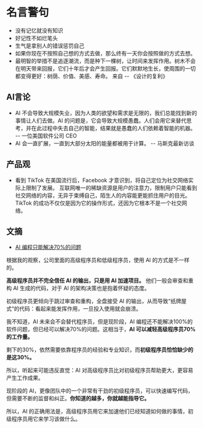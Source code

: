 # 名言警句
- 没有记忆就没有知识
- 好记性不如烂笔头
- 生气是拿别人的错误惩罚自己
- 如果你现在不按照自己想的方式去做，那么终有一天你会按照做的方式去想。
- 最明智的举措不是追逐潮流，而是种下一棵树，让时间来发挥作用。树木不会在明天带来回报，它们十年后才会产生回报。它们默默地生长，使周围的一切都变得更好：树荫、价值、美感、寿命。 来自 -- 《设计的复利》

## AI言论

- AI 不会导致大规模失业，因为人类的欲望和需求是无限的，我们总能找到新的事情让人们去做。AI 的问题是，它会导致大规模愚蠢。人们会用它来替代思考，并在此过程中失去自己的智能，结果就是愚蠢的人们依赖着智能的机器。 -- 一位美国软件公司 CEO
- AI 会一直扩展，一直到大部分太阳的能量都被用于计算。 -- 马斯克最新访谈

## 产品观

- 看到 TikTok 在美国流行后，Facebook 才意识到，将自己定位为社交网络实际上限制了发展。 互联网唯一的稀缺资源是用户的注意力，限制用户只能看到社交网络的内容，无异于束缚自己，陌生人的内容能更能抓住用户的目光。TikTok 的成功不仅仅是因为它的操作形式，还因为它根本不是一个社交网络。

## 文摘

- [AI 编程只能解决70%的问题](https://addyo.substack.com/p/the-70-problem-hard-truths-about)

根据我的观察，公司里面的高级程序员和低级程序员，使用 AI 的方式是不一样的。

**高级程序员并不完全信任 AI 的输出，只是用 AI 加速项目。** 他们一般会审查和重构 AI 生成的代码，对于 AI 的架构决策也是抱着怀疑的态度。

初级程序员更倾向于跳过审查和重构，全盘接受 AI 的输出，从而导致“纸牌屋式“的代码：看起来能发挥作用，一旦投入使用就会崩溃。

我不知道，AI 未来会不会替代程序员，但是现阶段，AI 编程还不能解决100%的软件问题，但已经可以解决70%的问题。这相当于，**AI 可以减轻高级程序员70%的工作量。**

剩下的30%，依然需要依靠程序员的经验和专业知识，而**初级程序员恰恰缺少的是这30%。**

所以，听起来可能违反直觉：AI 对高级程序员比对初级程序员帮助更大，更容易产生工作成果。

现阶段的 AI，更像团队中的一个非常有干劲的初级程序员，可以快速编写代码，但需要不断的监督和纠正。**你知道的越多，你就越能指导它。**

所以，AI 的正确用法是，高级程序员用它来加速他们已经知道如何做的事情，初级程序员用它来学习该做什么。

